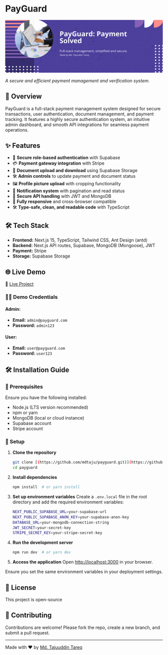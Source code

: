 # PayGuard

![PayGuard Banner](https://raw.githubusercontent.com/mdtaju/payguard/main/public/banner.png)

*A secure and efficient payment management and verification system.*

## 🚀 Overview
PayGuard is a full-stack payment management system designed for secure transactions, user authentication, document management, and payment tracking. It features a highly secure authentication system, an intuitive admin dashboard, and smooth API integrations for seamless payment operations.

## ✨ Features
- 🔐 **Secure role-based authentication** with Supabase
- 💳 **Payment gateway integration** with Stripe
- 📂 **Document upload and download** using Supabase Storage
- 🛠️ **Admin controls** to update payment and document status
- 🖼️ **Profile picture upload** with cropping functionality
- 🔔 **Notification system** with pagination and read status
- 🔄 **Secure API handling** with JWT and MongoDB
- 📱 **Fully responsive** and cross-browser compatible
- 🛠️ **Type-safe, clean, and readable code** with TypeScript

## 🛠️ Tech Stack
- **Frontend:** Next.js 15, TypeScript, Tailwind CSS, Ant Design (antd)
- **Backend:** Next.js API routes, Supabase, MongoDB (Mongoose), JWT
- **Payment:** Stripe
- **Storage:** Supabase Storage

## 🌐 Live Demo
🔗 [Live Project]([(https://payguard.vercel.app/)](https://payguard.vercel.app/))  

### 🧑‍💻 Demo Credentials
#### Admin:
- **Email:** `admin@payguard.com`
- **Password:** `admin123`

#### User:
- **Email:** `user@payguard.com`
- **Password:** `user123`

## 🛠️ Installation Guide
### 📌 Prerequisites
Ensure you have the following installed:
- Node.js (LTS version recommended)
- npm or yarn
- MongoDB (local or cloud instance)
- Supabase account
- Stripe account

### 🔧 Setup
1. **Clone the repository**
   ```sh
   git clone [(https://github.com/mdtaju/payguard.git)](https://github.com/mdtaju/payguard.git)
   cd payguard
   ```
2. **Install dependencies**
   ```sh
   npm install  # or yarn install
   ```
3. **Set up environment variables**
   Create a `.env.local` file in the root directory and add the required environment variables:
   ```sh
   NEXT_PUBLIC_SUPABASE_URL=your-supabase-url
   NEXT_PUBLIC_SUPABASE_ANON_KEY=your-supabase-anon-key
   DATABASE_URL=your-mongodb-connection-string
   JWT_SECRET=your-secret-key
   STRIPE_SECRET_KEY=your-stripe-secret-key
   ```
4. **Run the development server**
   ```sh
   npm run dev  # or yarn dev
   ```
5. **Access the application**
   Open [http://localhost:3000](http://localhost:3000) in your browser.

Ensure you set the same environment variables in your deployment settings.

## 📄 License
This project is open-source

## 🤝 Contributing
Contributions are welcome! Please fork the repo, create a new branch, and submit a pull request.

---
Made with ❤️ by [Md. Tajuuddin Tareq](https://www.linkedin.com/in/mdtajuuddintarek/)


